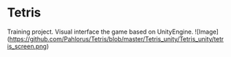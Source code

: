 # Tetris 
Training project. Visual interface the game based on UnityEngine.
![Image] (https://github.com/Pahlorus/Tetris/blob/master/Tetris_unity/Tetris_unity/tetris_screen.png)
